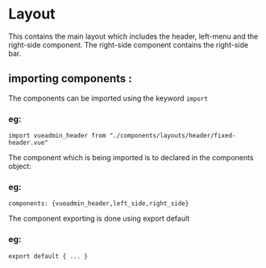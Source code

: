 # Layout

This contains the main layout which includes the header, left-menu and the right-side component. The right-side component contains the right-side bar.

## importing components :

The components can be imported using the keyword `import`

### eg:

`import vueadmin_header from "./components/layouts/header/fixed-header.vue"`

The component which is being imported is to declared in the components object:

### eg:

`components: {vueadmin_header,left_side,right_side}`

The component exporting is done using export default

### eg:

`export default { ... }`

